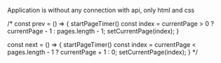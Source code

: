 Application is without any connection with api, only html and css

/* 
  const prev = () => {
    startPageTimer()
    const index = currentPage > 0 ? currentPage - 1 : pages.length - 1;
    setCurrentPage(index);
  }

  const next = () => {
    startPageTimer()
    const index = currentPage < pages.length - 1 ? currentPage + 1 : 0;
    setCurrentPage(index);
  } */